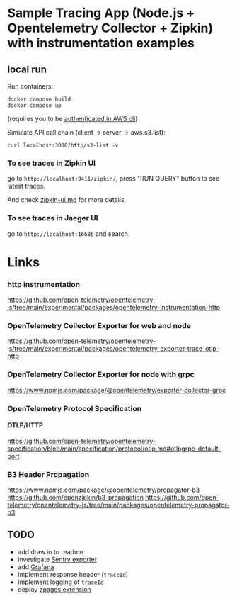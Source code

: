 # Sample Tracing App (Node.js + Opentelemetry Collector + Zipkin) with instrumentation examples

## local run
Run containers:
```shell
docker compose build
docker compose up
```
(requires you to be [authenticated in AWS cli](infrastructure/documentation/aws-cli-auth.md))

Simulate API call chain (client -> server -> aws.s3.list):
```shell
curl localhost:3000/http/s3-list -v
```

### To see traces in Zipkin UI
go to `http://localhost:9411/zipkin/`, press "RUN QUERY" button to see latest traces.

And check [zipkin-ui.md](infrastructure/documentation/zipkin-ui.md) for more details.

### To see traces in Jaeger UI
go to `http://localhost:16686` and search.

# Links

### http instrumentation
https://github.com/open-telemetry/opentelemetry-js/tree/main/experimental/packages/opentelemetry-instrumentation-http

### OpenTelemetry Collector Exporter for web and node
https://github.com/open-telemetry/opentelemetry-js/tree/main/experimental/packages/opentelemetry-exporter-trace-otlp-http

### OpenTelemetry Collector Exporter for node with grpc
https://www.npmjs.com/package/@opentelemetry/exporter-collector-grpc

### OpenTelemetry Protocol Specification

#### OTLP/HTTP
https://github.com/open-telemetry/opentelemetry-specification/blob/main/specification/protocol/otlp.md#otlpgrpc-default-port

### B3 Header Propagation
https://www.npmjs.com/package/@opentelemetry/propagator-b3
https://github.com/openzipkin/b3-propagation
https://github.com/open-telemetry/opentelemetry-js/tree/main/packages/opentelemetry-propagator-b3

## TODO
- add draw.io to readme
- investigate [Sentry exporter](https://github.com/open-telemetry/opentelemetry-collector-contrib/tree/main/exporter/sentryexporter)
- add [Grafana](https://grafana.com/grafana/plugins/grafana-x-ray-datasource/)
- implement response header (`traceId`)
- implement logging of `traceId`
- deploy [zpages extension](https://github.com/open-telemetry/opentelemetry-collector/blob/main/extension/zpagesextension/README.md)
